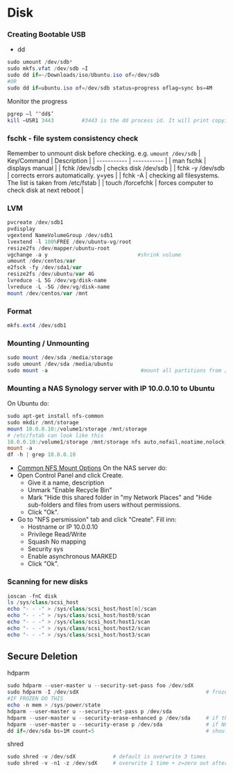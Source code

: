 # Disk

### Creating Bootable USB
- dd
````powershell
sudo umount /dev/sdb*
sudo mkfs.vfat /dev/sdb –I
sudo dd if=~/Downloads/iso/Ubuntu.iso of=/dev/sdb
#OR
sudo dd if=ubuntu.iso of=/dev/sdb status=progress oflag=sync bs=4M
````
Monitor the progress
````powershell
pgrep –l ‘^dd$’
kill –USR1 3443         #3443 is the dd process id. It will print copying process statics.
````

### fschk - file system consistency check
Remember to unmount disk before checking. e.g. `umount /dev/sdb`
| Key/Command | Description |
| ----------- | ----------- |
| man fschk | displays manual |
| fchk /dev/sdb | checks disk /dev/sdb |
| fchk -y /dev/sdb | corrects errors automatically. y=yes |
| fchk -A | checking all filesystems. The list is taken from /etc/fstab |
| touch /forcefchk | forces computer to check disk at next reboot |

### LVM
````powershell
pvcreate /dev/sdb1
pvdisplay
vgextend NameVolumeGroup /dev/sdb1
lvextend -l 100%FREE /dev/ubuntu-vg/root
resize2fs /dev/mapper/ubuntu-root
vgchange -a y                             #shrink volume
umount /dev/centos/var
e2fsck -fy /dev/sda1/var
resize2fs /dev/ubuntu/var 4G
lvreduce -L 5G /dev/vg/disk-name
lvreduce -L -5G /dev/vg/disk-name
mount /dev/centos/var /mnt
````

### Format
````powershell
mkfs.ext4 /dev/sdb1
````

### Mounting / Unmounting
````powershell
sudo mount /dev/sda /media/storage
sudo umount /dev/sda /media/ubuntu
sudo mount -a                              #mount all partitions from /ect/fstab
````
### Mounting a NAS Synology server with IP 10.0.0.10 to Ubuntu
On Ubuntu do:
````powershell
sudo apt-get install nfs-common
sudo mkdir /mnt/storage
mount 10.0.0.10:/volume1/storage /mnt/storage
# /etc/fstab can look like this
10.0.0.10:/volume1/storage /mnt/storage nfs auto,nofail,noatime,nolock,intr,tcp,actimeo=1800,rsize=8192,wsize=8192,timeo=14, 0 0
mount -a
df -h | grep 10.0.0.10
````
- [Common NFS Mount Options](https://web.mit.edu/rhel-doc/5/RHEL-5-manual/Deployment_Guide-en-US/s1-nfs-client-config-options.html)
On the NAS server do:
- Open Control Panel and click Create.
  - Give it a name, description
  - Unmark "Enable Recycle Bin"
  - Mark "Hide this shared folder in "my Network Places" and "Hide sub-folders and files from users without permissions.
  - Click "Ok".
- Go to "NFS persmission" tab and click "Create". Fill inn:
  - Hostname or IP      10.0.0.10
  - Privilege           Read/Write
  - Squash              No mapping
  - Security            sys
  - Enable asynchronous MARKED
  - Click "Ok".

### Scanning for new disks
````powershell
ioscan -fnC disk
ls /sys/class/scsi_host
echo "- - -" > /sys/class/scsi_host/host[n]/scan
echo "- - -" > /sys/class/scsi_host/host0/scan
echo "- - -" > /sys/class/scsi_host/host1/scan
echo "- - -" > /sys/class/scsi_host/host2/scan
echo "- - -" > /sys/class/scsi_host/host3/scan
````
## Secure Deletion
hdparm
````powershell
sudo hdparm --user-master u --security-set-pass foo /dev/sdX
sudo hdparm -I /dev/sdX                                         # frozen should be "not frozen"
#IF FROZEN DO THIS
echo -n mem > /sys/power/state
hdparm --user-master u --security-set-pass p /dev/sda
hdparm --user-master u --security-erase-enhanced p /dev/sda     # if the drive DOES support Enhanced Security Erase:
hdparm --user-master u --security-erase p /dev/sda              # if NOT
dd if=/dev/sda bs=1M count=5                                    # should output nothing og just jibberish
````
shred
````powershell
sudo shred -v /dev/sdX            # default is overwrite 3 times
sudo shred -v -n1 -z /dev/sdX     # overwrite 1 time + z=zero out after
````
